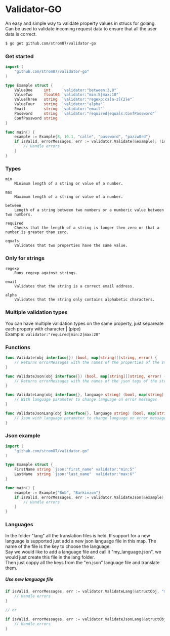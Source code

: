 # Validator-GO
An easy and simple way to validate property values in strucs for golang.   
Can be used to validate incoming request data to ensure that all the user data is correct.

```sh
$ go get github.com/strom87/validator-go
```

### Get started
~~~ go
import (
    "github.com/strom87/validator-go"
)

type Example struct {
    ValueOne     int     `validator:"between:3,8"`
    ValueTwo     float64 `validator:"min:5|max:10"`
    ValueThree   string  `validator:"regexp:ca[a-z]{2}e"`
    ValueFour    string  `validator:"alpha"`
    Email        string  `validator:"email"`
    Password     string  `validator:"required|equals:ConfPassword"`
    ConfPassword string  
}

func main() {
    example := Example{8, 10.1, "calle", "password", "pazzw0rd"}
    if isValid, errorMessages, err := validator.Validate(&example); !isValid {
        // Handle errors
    }
}
~~~

### Types
    min
        Minimum length of a string or value of a number.
        
    max
        Maximum length of a string or value of a number.
        
    between
        Length of a string between two numbers or a numberic value between two numbers.
        
    required
        Checks that the length of a string is longer then zero or that a number is greater than zero.
        
    equals
        Validates that two properties have the same value.

### Only for strings
    regexp
        Runs regexp against strings.
        
    email
        Validates that the string is a correct email address.
    
    alpha
        Validates that the string only contains alphabetic characters.
    
### Multiple validation types
You can have multiple validation types on the same property, just separeate each propery with character | (pipe)   
    Example: `validator:"required|min:2|max:20"`
    
### Functions
~~~ go
func Validate(obj interface{}) (bool, map[string][]string, error) {
    // Returns errorMessages with the names of the properties of the struct
}

func ValidateJson(obj interface{}) (bool, map[string][]string, error) {
    // Returns errorMessages with the names of the json tags of the struct
}

func ValidateLang(obj interface{}, language string) (bool, map[string][]string, error) {
    // With language parameter to change language on error messages
}

func ValidateJsonLang(obj interface{}, language string) (bool, map[string][]string, error) {
    // Json with language parameter to change language on error messages
}
~~~

### Json example
~~~go
import (
    "github.com/strom87/validator-go"
)

type Example struct {
    FirstName string `json:"first_name" validator:"min:5"`
    LastName  string `json:"last_name"  validator:"max:6"`
}

func main() {
    example := Example{"Bob", "Barkinzon"}
    if isValid, errorMessages, err := validator.ValidateJson(&example); !isValid {
        // Handle errors
    }
}
~~~

### Languages
In the folder "lang" all the translation files is held. If support for a new language is supported just add a new json language file in this map. The name of the file is the key to choose the language.  
Say we would like to add a language file and call it "my_language.json", we would just create this file in the lang folder.   
Then just coppy all the keys from the "en.json" language file and translate them.
##### Use new language file
~~~ go
if isValid, errorMessages, err := validator.ValidateLang(&structObj, "my_language"); !isValid {
    // Handle errors
}

// or

if isValid, errorMessages, err := validator.ValidateJsonLang(&structObj, "my_language"); !isValid {
    // Handle errors
}
~~~

